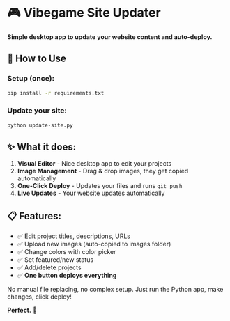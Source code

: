 # 🎮 Vibegame Site Updater

**Simple desktop app to update your website content and auto-deploy.**

## 🚀 How to Use

### Setup (once):
```bash
pip install -r requirements.txt
```

### Update your site:
```bash
python update-site.py
```

## ✨ What it does:

1. **Visual Editor** - Nice desktop app to edit your projects
2. **Image Management** - Drag & drop images, they get copied automatically  
3. **One-Click Deploy** - Updates your files and runs `git push`
4. **Live Updates** - Your website updates automatically

## 📋 Features:

- ✅ Edit project titles, descriptions, URLs
- ✅ Upload new images (auto-copied to images folder)
- ✅ Change colors with color picker
- ✅ Set featured/new status
- ✅ Add/delete projects
- ✅ **One button deploys everything**

No manual file replacing, no complex setup. Just run the Python app, make changes, click deploy!

**Perfect.** 🎯